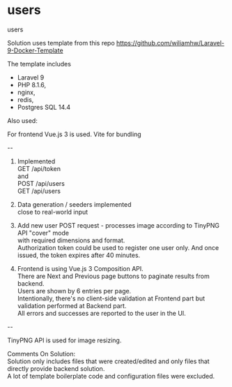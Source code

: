 # users   

users  

Solution uses template from this repo https://github.com/wiliamhw/Laravel-9-Docker-Template

The template includes

- Laravel 9
- PHP 8.1.6,
- nginx,
- redis,
- Postgres SQL 14.4

Also used:

For frontend Vue.js 3 is used. Vite for bundling  

--  
  
1. Implemented   
GET /api/token  
and   
POST  /api/users  
GET  /api/users  

2. Data generation / seeders implemented  
close to real-world input  

3. Add new user POST request - processes image according to TinyPNG API "cover" mode   
with required dimensions and format.    
Authorization token could be used to register one user only. And once issued, the token expires after 40 minutes.  

4. Frontend is using Vue.js 3 Composition API.  
There are Next and Previous page buttons to paginate results from backend.  
Users are shown by 6 entries per page.   
Intentionally, there's no client-side validation at Frontend part but validation performed at Backend part.  
All errors and successes are reported to the user in the UI.     
   
--  

TinyPNG API is used for image resizing.  

Comments On Solution:  
Solution only includes files that were created/edited and only files that directly provide backend solution.  
A lot of template boilerplate code and configuration files were excluded.  
